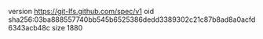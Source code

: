 version https://git-lfs.github.com/spec/v1
oid sha256:03ba888557740bb545b6525386dedd3389302c21c87b8ad8a0acfd6343acb48c
size 1880
